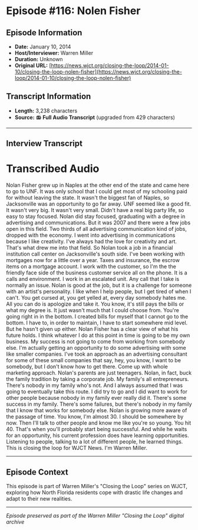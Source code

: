 # Episode #116: Nolen Fisher



## Episode Information

- **Date:** January 10, 2014
- **Host/Interviewer:** Warren Miller
- **Duration:** Unknown
- **Original URL:** [https://news.wjct.org/closing-the-loop/2014-01-10/closing-the-loop-nolen-fisher](https://news.wjct.org/closing-the-loop/2014-01-10/closing-the-loop-nolen-fisher)

## Transcript Information

- **Length:** 3,238 characters
- **Source:** 📻 **Full Audio Transcript** (upgraded from 429 characters)

---

## Interview Transcript

# Transcribed Audio
Nolan Fisher grew up in Naples at the other end of the state and came here to go to UNF. It was only school that I could get most of my schooling paid for without leaving the state. It wasn't the biggest fan of Naples, so Jacksonville was an opportunity to go far away. UNF seemed like a good fit. It wasn't very big. It wasn't very small. Didn't have a real big party life, so easy to stay focused. Nolan did stay focused, graduating with a degree in advertising and communications. But it was 2007 and there were a few jobs open in this field. Two thirds of all advertising communication kind of jobs, dropped with the economy. I went into advertising in communications because I like creativity. I've always had the love for creativity and art. That's what drew me into that field. So Nolan took a job in a financial institution call center on Jacksonville's south side. I've been working with mortgages now for a little over a year. Taxes and insurance, the escrow items on a mortgage account. I work with the customer, so I'm the the friendly face side of the business customer service all on the phone. It is a calls and environment. I work in an escalated unit. Any call that I take is normally an issue. Nolan is good at the job, but it is a challenge for someone with an artist's personality. I like when I help people, but I get tired of when I can't. You get cursed at, you get yelled at, every day somebody hates me. All you can do is apologize and take it. You know, it's still pays the bills or what my degree is. It just wasn't much that I could choose from. You're going right in in the bottom. I created bills for myself that I cannot go to the bottom. I have to, in order to maintain, I have to start somewhere mid level. But he hasn't given up either. Nolan Fisher has a clear view of what his future holds. I think whatever I do at this point in time is going to be my own business. My success is not going to come from working from somebody else. I'm actually getting an opportunity to do some advertising with some like smaller companies. I've took an approach as an advertising consultant for some of these small companies that say, hey, you know, I want to be somebody, but I don't know how to get there. Come up with whole marketing approach. Nolan's parents are just teenagers. Nolan, in fact, buck the family tradition by taking a corporate job. My family's all entrepreneurs. There's nobody in my family who's not. And I always assumed that I was going to eventually take this route. I did try to go and I did want to work for other people because nobody in my family ever really did it. There's some success in my family. There's some failures, but there's nobody in my family that I know that works for somebody else. Nolan is growing more aware of the passage of time. You know, I'm almost 30. I should be somewhere by now. Then I'll talk to other people and know me like you're so young. You hit 40. That's when you'll probably start being successful. And while he waits for an opportunity, his current profession does have learning opportunities. Listening to people, talking to a lot of different people, he learned things. This is closing the loop for WJCT News. I'm Warren Miller.

---

## Episode Context

This episode is part of Warren Miller's "Closing the Loop" series on WJCT, exploring how North Florida residents cope with drastic life changes and adapt to their new realities.



---

*Episode preserved as part of the Warren Miller "Closing the Loop" digital archive*
